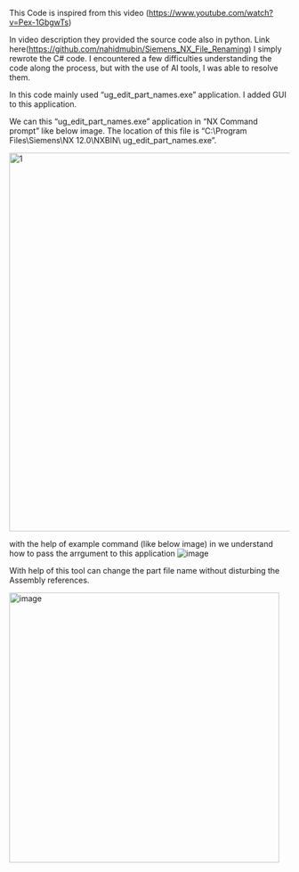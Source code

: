 This Code is inspired from this video (https://www.youtube.com/watch?v=Pex-1GbgwTs)

In video description they provided the source code also in python. Link here(https://github.com/nahidmubin/Siemens_NX_File_Renaming)
I simply rewrote the C# code. I encountered a few difficulties understanding the code along the process, but with the use of AI tools, I was able to resolve them.

In this code mainly used “ug_edit_part_names.exe” application. I added GUI to this application.

We can this “ug_edit_part_names.exe” application in “NX Command prompt” like below image. The location of this file is “C:\Program Files\Siemens\NX 12.0\NXBIN\ ug_edit_part_names.exe”.

<img width="680" alt="1" src="https://github.com/MohanDulam/Rename-the-NX-Part/assets/111222356/a9985a4f-234f-4f25-ac1c-04fde9e3d236">

with the help of example command (like below image) in we understand how to pass the arrgument to this application
![image](https://github.com/MohanDulam/Rename-the-NX-Part/assets/111222356/e76f28e0-0784-4e2c-8039-6f262afbb22d)

With help of this tool can change the part file name without disturbing the Assembly references.

<img width="485" alt="image" src="https://github.com/MohanDulam/Rename-the-NX-Part/assets/111222356/57725817-4af6-4123-888b-d517953d56e4">
